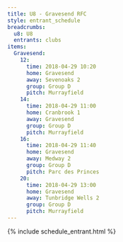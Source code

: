 ```yaml
---
title: U8 - Gravesend RFC
style: entrant_schedule
breadcrumbs:
  u8: U8
  entrants: clubs
items:
  Gravesend:
    12:
      time: 2018-04-29 10:20
      home: Gravesend
      away: Sevenoaks 2
      group: Group D
      pitch: Murrayfield
    14:
      time: 2018-04-29 11:00
      home: Cranbrook 1
      away: Gravesend
      group: Group D
      pitch: Murrayfield
    16:
      time: 2018-04-29 11:40
      home: Gravesend
      away: Medway 2
      group: Group D
      pitch: Parc des Princes
    20:
      time: 2018-04-29 13:00
      home: Gravesend
      away: Tunbridge Wells 2
      group: Group D
      pitch: Murrayfield
---
```


{% include schedule_entrant.html %}
